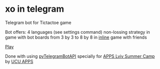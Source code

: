 # xo in telegram
Telegram bot for Tictactoe game

Bot offers:
  4 languages (see settings command)
  non-lossing strategy in game with bot
  boards from 3 by 3 to 8 by 8 in [inline](https://core.telegram.org/bots/2-0-intro#inline-bots-2-0) game with friends

[Play](https://t.me/xoucubot?start=0)

Done with using [pyTelegramBotAPI](https://www.github.com/eternnoir/pyTelegramBotAPI) specially for [APPS Lviv Summer Camp](https://www.facebook.com/events/279169005982016/) by [UCU APPS](https://apps.ucu.edu.ua)
